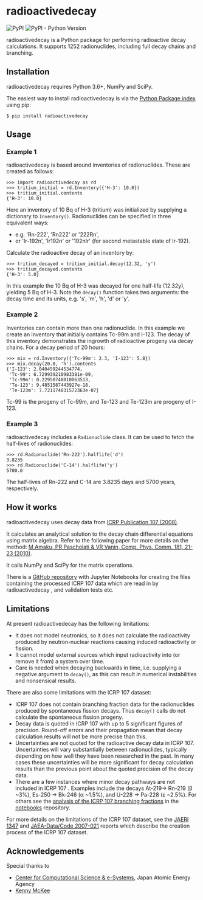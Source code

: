 # radioactivedecay

![PyPI](https://img.shields.io/pypi/v/radioactivedecay)
![PyPI - Python Version](https://img.shields.io/pypi/pyversions/radioactivedecay)

radioactivedecay is a Python package for performing radioactive decay calculations. It supports
1252 radionuclides, including full decay chains and branching.

## Installation

radioactivedecay requires Python 3.6+, NumPy and SciPy.

The easiest way to install radioactivedecay is via the [Python Package index](https://pypi.org/) 
using pip:

```console
$ pip install radioactivedecay
```

## Usage

### Example 1
radioactivedecay is based around inventories of radionuclides. These are created as follows:

```pycon
>>> import radioactivedecay as rd
>>> tritium_initial = rd.Inventory({'H-3': 10.0})
>>> tritium_initial.contents
{'H-3': 10.0}
```

Here an inventory of 10 Bq of H-3 (tritium) was initialized by supplying a dictionary to
`Inventory()`. Radionuclides can be specified in three equivalent ways:
* e.g. 'Rn-222', 'Rn222' or '222Rn',
* or 'Ir-192n', 'Ir192n' or '192nIr' (for second metastable state of Ir-192).

Calculate the radioactive decay of an inventory by:

```pycon
>>> tritium_decayed = tritium_initial.decay(12.32, 'y')
>>> tritium_decayed.contents
{'H-3': 5.0}
```

In this example the 10 Bq of H-3 was decayed for one half-life (12.32y), yielding 5 Bq of H-3. Note
the `decay()` function takes two arguments: the decay time and its units, e.g. 's', 'm', 'h', 'd' or 'y'.

### Example 2
Inventories can contain more than one radionuclide. In this example we create an inventory that
initially contains Tc-99m and I-123. The decay of this inventory demonstrates the ingrowth of
radioactive progeny via decay chains. For a decay period of 20 hours:

```pycon
>>> mix = rd.Inventory({'Tc-99m': 2.3, 'I-123': 5.8})
>>> mix.decay(20.0, 'h').contents
{'I-123': 2.040459244534774,
 'Tc-99': 6.729939210983381e-09,
 'Tc-99m': 0.22950748010063513,
 'Te-123': 9.4851587443927e-18,
 'Te-123m': 7.721174031572363e-07}
```

Tc-99 is the progeny of Tc-99m, and Te-123 and Te-123m are progeny of I-123.

### Example 3
radioactivedecay includes a `Radionuclide` class. It can be used to fetch the half-lives of
radionuclides:

```pycon
>>> rd.Radionuclide('Rn-222').halflife('d')
3.8235
>>> rd.Radionuclide('C-14').halflife('y')
5700.0
```

The half-lives of Rn-222 and C-14 are 3.8235 days and 5700 years, respectively.

## How it works

radioactivedecay uses decay data from
[ICRP Publication 107 (2008)](https://journals.sagepub.com/doi/pdf/10.1177/ANIB_38_3).


It calculates an analytical solution to the decay chain differential equations using matrix algebra.
Refer to the following paper for more details on the method:
[M Amaku, PR Pascholati & VR Vanin, Comp. Phys. Comm. 181, 21-23 (2010)](https://doi.org/10.1016/j.cpc.2009.08.011).

It calls NumPy and SciPy for the matrix operations.

There is a [GitHub repository](https://github.com/alexmalins/radioactivedecay-notebooks) with
Jupyter Notebooks for creating the files containing the processed ICRP 107 data which are read in
by radioactivedecay , and validation tests etc.

## Limitations

At present radioactivedecay has the following limitations:
- It does not model neutronics, so it does not calculate the radioactivity produced by
neutron-nuclear reactions causing induced radioactivity or fission.
- It cannot model external sources which input radioactivity into (or remove it from) a system over
time.
- Care is needed when decaying backwards in time, i.e. supplying a negative argument to `decay()`,
as this can result in numerical instabilities and nonsensical results.

There are also some limitations with the ICRP 107 dataset:
- ICRP 107 does not contain branching fraction data for the radionuclides produced by spontaneous
fission decays. Thus `decay()` calls do not calculate the spontaneous fission progeny.
- Decay data is quoted in ICRP 107 with up to 5 significant figures of precision. Round-off errors
and their propagation mean that decay calculation results will not be more precise than this.
- Uncertainties are not quoted for the radioactive decay data in ICRP 107. Uncertainties will vary
substantially between radionuclides, typically depending on how well they have been researched in
the past. In many cases these uncertainties will be more significant for decay calculation results
than the previous point about the quoted precision of the decay data.
- There are a few instances where minor decay pathways are not included in ICRP 107 .
Examples include the decays At-219-> Rn-219 (&beta; ~3%), Es-250 -> Bk-246 (&alpha; ~1.5%), and
U-228 -> Pa-228 (&epsilon; ~2.5%). For others see the [analysis of the ICRP 107 branching
fractions](https://github.com/alexmalins/radioactivedecay-notebooks/blob/master/preprocess_icrp-107_dataset/analysis_of_icrp-107_branching_fractions.ipynb) 
in the [notebooks](https://github.com/alexmalins/radioactivedecay-notebooks) repository.

For more details on the limitations of the ICRP 107 dataset, see the 
[JAERI 1347](https://doi.org/10.11484/jaeri-1347) and
[JAEA-Data/Code 2007-021](https://doi.org/10.11484/jaea-data-code-2007-021) reports which describe
the creation process of the ICRP 107 dataset.

## Acknowledgements

Special thanks to
* [Center for Computational Science & e-Systems](https://ccse.jaea.go.jp/index_eng.html),
Japan Atomic Energy Agency
* [Kenny McKee](https://github.com/Rolleroo)
